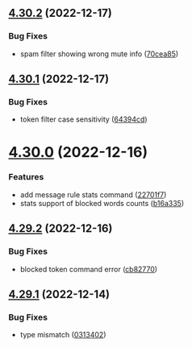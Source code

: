 ## [4.30.2](https://github.com/onesoft-sudo/sudobot/compare/v4.30.1...v4.30.2) (2022-12-17)


### Bug Fixes

* spam filter showing wrong mute info ([70cea85](https://github.com/onesoft-sudo/sudobot/commit/70cea8562f1f21e2ce2c0b4bce48e43870c412a9))



## [4.30.1](https://github.com/onesoft-sudo/sudobot/compare/v4.30.0...v4.30.1) (2022-12-17)


### Bug Fixes

* token filter case sensitivity ([64394cd](https://github.com/onesoft-sudo/sudobot/commit/64394cd46dde5d08912c9c53030546df6cd5185b))



# [4.30.0](https://github.com/onesoft-sudo/sudobot/compare/v4.29.2...v4.30.0) (2022-12-16)


### Features

* add message rule stats command ([22701f7](https://github.com/onesoft-sudo/sudobot/commit/22701f7026f612cd8a1af26addc21efbbecfe07b))
* stats support of blocked words counts ([b16a335](https://github.com/onesoft-sudo/sudobot/commit/b16a335ea66831f29ecb6ae08308f3541ec4b37b))



## [4.29.2](https://github.com/onesoft-sudo/sudobot/compare/v4.29.1...v4.29.2) (2022-12-16)


### Bug Fixes

* blocked token command error ([cb82770](https://github.com/onesoft-sudo/sudobot/commit/cb82770e9de1e3384ed2004c9db9d21fc0099a16))



## [4.29.1](https://github.com/onesoft-sudo/sudobot/compare/v4.29.0...v4.29.1) (2022-12-14)


### Bug Fixes

* type mismatch ([0313402](https://github.com/onesoft-sudo/sudobot/commit/0313402232885f84905f11f231eabadafa5b815e))



